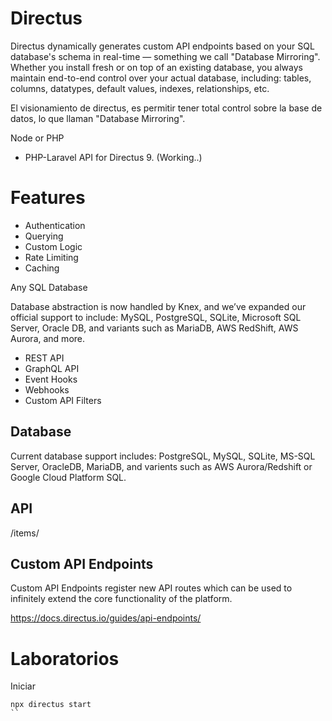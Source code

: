 # Directus

Directus dynamically generates custom API endpoints based on your SQL database's schema in real-time — something we call "Database Mirroring". Whether you install fresh or on top of an existing database, you always maintain end-to-end control over your actual database, including: tables, columns, datatypes, default values, indexes, relationships, etc.

El visionamiento de directus, es permitir tener total control sobre la base de datos, lo que llaman "Database Mirroring".

Node or PHP
- PHP-Laravel API for Directus 9. (Working..)

# Features 

- Authentication
- Querying
- Custom Logic
- Rate Limiting
- Caching


Any SQL Database

Database abstraction is now handled by Knex, and we’ve expanded our official support to include: MySQL, PostgreSQL, SQLite, Microsoft SQL Server, Oracle DB, and variants such as MariaDB, AWS RedShift, AWS Aurora, and more.

- REST API
- GraphQL API
- Event Hooks
- Webhooks
- Custom API Filters
 
## Database
 
Current database support includes: PostgreSQL, MySQL, SQLite, MS-SQL Server, OracleDB, MariaDB, and varients such as AWS Aurora/Redshift or Google Cloud Platform SQL. 


## API


<url-base>/items/<collection-name>


## Custom API Endpoints

Custom API Endpoints register new API routes which can be used to infinitely extend the core functionality of the platform.

https://docs.directus.io/guides/api-endpoints/


# Laboratorios

Iniciar

```
npx directus start
``